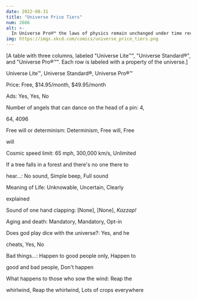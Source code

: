 ```yaml
---
date: 2022-08-31
title: "Universe Price Tiers"
num: 2666
alt: >-
  In Universe Pro®™ the laws of physics remain unchanged under time reversal, to maintain backward compatibility.
img: https://imgs.xkcd.com/comics/universe_price_tiers.png
---
```

[A table with three columns, labeled "Universe Lite™", "Universe Standard®", and "Universe Pro®™". Each row is labeled with a property of the universe.]

Universe Lite™, Universe Standard®, Universe Pro®™

Price: Free, $14.95/month, $49.95/month

Ads: Yes, Yes, No

Number of angels that can dance on the head of a pin: 4,

64, 4096

Free will or determinism: Determinism, Free will, Free

will

Cosmic speed limit: 65 mph, 300,000 km/s, Unlimited

If a tree falls in a forest and there's no one there to

hear...: No sound, Simple beep, Full sound

Meaning of Life: Unknowable, Uncertain, Clearly

explained

Sound of one hand clapping: [None], [None], *Kazzap!*

Aging and death: Mandatory, Mandatory, Opt-in

Does god play dice with the universe?: Yes, and he

cheats, Yes, No

Bad things...: Happen to good people only, Happen to

good and bad people, Don't happen

What happens to those who sow the wind: Reap the

whirlwind, Reap the whirlwind, Lots of crops everywhere